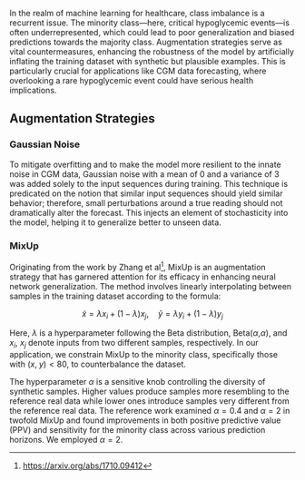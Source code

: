 In the realm of machine learning for healthcare, class imbalance is a recurrent issue. The minority class—here, critical hypoglycemic events—is often underrepresented, which could lead to poor generalization and biased predictions towards the majority class. Augmentation strategies serve as vital countermeasures, enhancing the robustness of the model by artificially inflating the training dataset with synthetic but plausible examples. This is particularly crucial for applications like CGM data forecasting, where overlooking a rare hypoglycemic event could have serious health implications.

## Augmentation Strategies
### Gaussian Noise

To mitigate overfitting and to make the model more resilient to the innate noise in CGM data, Gaussian noise with a mean of 0 and a variance of 3 was added solely to the input sequences during training. This technique is predicated on the notion that similar input sequences should yield similar behavior; therefore, small perturbations around a true reading should not dramatically alter the forecast. This injects an element of stochasticity into the model, helping it to generalize better to unseen data.

### MixUp

Originating from the work by Zhang et al[^1], MixUp is an augmentation strategy that has garnered attention for its efficacy in enhancing neural network generalization. The method involves linearly interpolating between samples in the training dataset according to the formula:

$$
\tilde{x} = \lambda x_i + (1 - \lambda) x_j, \quad \tilde{y}=\lambda y_i + (1 - \lambda) y_j
$$


Here, $\lambda$ is a hyperparameter following the Beta distribution, Beta($\alpha$,$\alpha$), and $x_i$, $x_j$​ denote inputs from two different samples, respectively. In our application, we constrain MixUp to the minority class, specifically those with $(x, \; y)<80$, to counterbalance the dataset.

The hyperparameter $\alpha$ is a sensitive knob controlling the diversity of synthetic samples. Higher values produce samples more resembling to the reference real data while lower ones introduce samples very different from the reference real data.  The reference work examined $\alpha = 0.4$ and $\alpha = 2$ in twofold MixUp and found improvements in both positive predictive value (PPV) and sensitivity for the minority class across various prediction horizons. We employed $\alpha = 2$.

[^1]: https://arxiv.org/abs/1710.09412